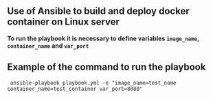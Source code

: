 ## **Use of Ansible to build and deploy docker container on Linux server**

**To run the playbook it is necessary to define variables `image_name`, `container_name` and `var_port`**

## Example of the command to run the playbook 

```
 ansible-playbook playbook.yml -e "image_name=test_name container_name=test_container var_port=8080"
```
